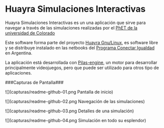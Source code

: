 Huayra Simulaciones Interactivas
================================

Huayra Simulaciones Interactivas es un una aplicación que sirve para navegar a través de las simulaciones realizadas 
por el [PhET de la universidad de Colorado](http://phet.colorado.edu/)

Este software forma parte del proyecto [Huayra Gnu/Linux](http://huayra.conectarigualdad.gob.ar/), es software libre y
se distribuye instalado en las netbooks del [Programa Conectar Igualdad](http://conectarigualdad.gob.ar/) en Argentina.

La aplicación está desarrollada con [Pilas-engine](http://pilas-engine.com.ar/), un motor para desarrollar principalmente
videojuegos, pero que puede ser utilizado para otros tipo de aplicaciones.

###Capturas de Pantalla###

![](capturas/readme-github-01.png Pantalla de inicio)

![](capturas/readme-github-02.png Navegación de las simulaciones)

![](capturas/readme-github-03.png Detalles de una simulación)

![](capturas/readme-github-04.png Simulación en todo su esplendor)
